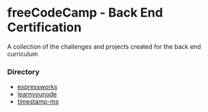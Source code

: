 # freeCodeCamp - Back End Certification

A collection of the challenges and projects created for the back end curriculum

### Directory
- [expressworks](nodejs/expressworks)
- [learnyounode](nodejs/learnyounode)
- [timestamp-ms](api/timestamp)
